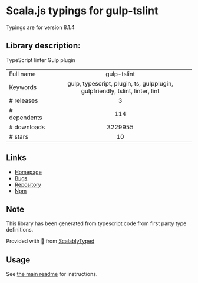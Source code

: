 
# Scala.js typings for gulp-tslint

Typings are for version 8.1.4

## Library description:
TypeScript linter Gulp plugin

|                    |                 |
| ------------------ | :-------------: |
| Full name          | gulp-tslint |
| Keywords           | gulp, typescript, plugin, ts, gulpplugin, gulpfriendly, tslint, linter, lint |
| # releases         | 3 |
| # dependents       | 114 |
| # downloads        | 3229955 |
| # stars            | 10 |

## Links
- [Homepage](https://github.com/panuhorsmalahti/gulp-tslint)
- [Bugs](https://github.com/panuhorsmalahti/gulp-tslint/issues)
- [Repository](https://github.com/panuhorsmalahti/gulp-tslint)
- [Npm](https://www.npmjs.com/package/gulp-tslint)
    


## Note
This library has been generated from typescript code from first party type definitions.

Provided with :purple_heart: from [ScalablyTyped](https://github.com/oyvindberg/ScalablyTyped)

## Usage
See [the main readme](../../readme.md) for instructions.


